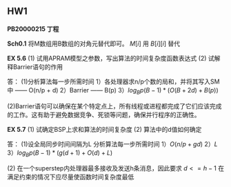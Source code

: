 ## HW1
**PB20000215 丁程**

**Sch0.1**
将M数组用B数组的对角元替代即可。
$M[i]$ 用 $B[i][i]$ 替代

**EX 5.6**
(1) 试用APRAM模型之参数，写出算法的时间复杂度函数表达式
(2) 试解释Barrier语句的作用

答：
(1)分析算法每一步所需时间
1）各处理器求n/p个数的局和，并将其写入SM中 —— O(n/p + d)
2）Barrier —— B(p)
3）$log_{B}p(B-1)*(O(B+2d)+B(p))$

(2)Barrier语句可以确保在某个特定点上，所有线程或进程都完成了它们应该完成的工作。这有助于避免数据竞争、死锁等问题，确保并行程序的正确性。

**EX 5.7**
(1) 试确定BSP上求和算法的时间复杂度
(2) 算法中的d值如何确定

答：
(1)设全局同步时间间隔为L
分析算法每一步所需时间
1）$O(n/p + gd)$
2）$L$
3）$log_{B}p(B-1)*(g(d+1)+O(d)+L)$

(2) 在一个superstep内处理器最多接收及发送h条消息，因此要求 $d <= h-1$
在满足约束的情况下应尽量使函数时间复杂度最低